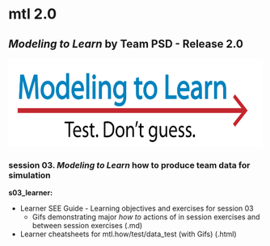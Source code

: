 # mtl 2.0

## *Modeling to Learn* by Team PSD - Release 2.0

<img src = "https://github.com/lzim/teampsd/blob/master/resources/logos/mtl_testdontguess_sm.png"
     height = "175" width = "650">

### session 03. *Modeling to Learn* how to produce **team data** for simulation

**s03_learner:**

- Learner SEE Guide - Learning objectives and exercises for session 03
  - Gifs demonstrating major *how to* actions of in session exercises and between session exercises (.md)
- Learner cheatsheets for mtl.how/test/data_test (with Gifs) (.html)
